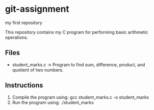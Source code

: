 # git-assignment
my first repository

This repository contains my C program for performing basic arithmetic operations.

## Files
- student_marks.c → Program to find sum, difference, product, and quotient of two numbers.

## Instructions
1. Compile the program using: gcc student_marks.c -o student_marks
2. Run the program using: ./student_marks      
